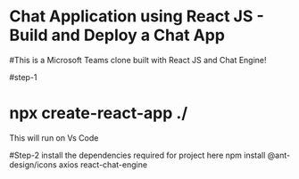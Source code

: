 # Chat Application using React JS - Build and Deploy a Chat App 

#This is a Microsoft Teams clone built with React JS and Chat Engine!

#step-1
# npx create-react-app ./
This will run on Vs Code 


#Step-2
install the dependencies required for project here
npm install @ant-design/icons axios react-chat-engine

